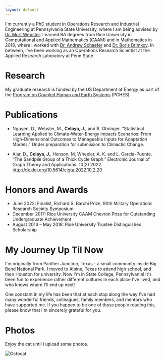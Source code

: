 ```yaml
---
layout: default
---
```


I'm currently a PhD student in Operations Research and Industrial Engineering at Pennsylvania State University, where I am being advised by [Dr. Mort Webster](https://www.eme.psu.edu/directory/mort-d-webster). I earned BA degrees from Rice University in Computational and Applied Mathematics (CAAM) and in Mathematics in 2018, where I worked with [Dr. Andrew Schaefer](https://www.cmor-faculty.rice.edu/~andrew.schaefer/) and [Dr. Boris Brimkov](http://srufaculty.sru.edu/boris.brimkov/). In between, I've been working as an Operations Research Scientist at the Applied Research Laboratory at Penn State. 

# Research

My graduate research is funded by the US Department of Energy as part of the [Program on Coupled Human and Earth Systems](https://pches.psu.edu/) (PCHES). 

# Publications

- Nguyen, D., Webster, M., **Celaya, J.**, and R. Obringer. “Statistical Learning Applied to Climate-Water-Energy Impacts Scenarios: From High-Dimensional Outcomes to Manageable Inputs for Adaptation Models.” Under preparation for submission to Climactic Change.

- Alar, D., **Celaya, J.**, Henson, M, Wheeler, A. K. and L. García-Puente. “The Sandpile Group of a Thick Cycle Graph.” Electronic Journal of Graph Theory and Applications. 10(2) 2022. http://dx.doi.org/10.5614/ejgta.2022.10.2.20

# Honors and Awards

- June 2022: Finalist, Richard S. Barchi Prize, 90th Military Operations Research Society Symposium 
- December 2017: Rice University CAAM Chevron Prize for Outstanding Undergraduate Achievement 
- August 2014 – May 2018: Rice University Trustee Distinguished Scholarship

# My Journey Up Til Now

I'm originally from Panther Junction, Texas - a small community inside Big Bend National Park. I moved to Alpine, Texas to attend high school, and then Houston for university. Now I'm in State College, Pennsylvania! It's been fun to experience rather different cultures in each place I've lived, and who knows where I'll end up next! 

One constant in my life has been that at each stop along the way I've had many wonderful friends, colleagues, family members, and mentors who have supported me. If you happen to be one of those people reading this, please know that I'm sincerely grateful for you. 

# Photos

Enjoy the cat until I upload some photos.

![Octocat](https://github.githubassets.com/images/icons/emoji/octocat.png)
